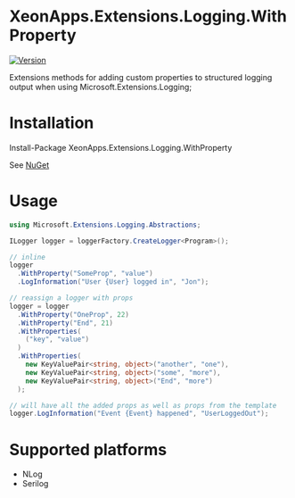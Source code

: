 # XeonApps.Extensions.Logging.WithProperty
[![Version](https://img.shields.io/nuget/v/XeonApps.Extensions.Logging.WithProperty)](https://www.nuget.org/packages/XeonApps.Extensions.Logging.WithProperty)

Extensions methods for adding custom properties to structured logging output when using Microsoft.Extensions.Logging;

# Installation
Install-Package XeonApps.Extensions.Logging.WithProperty

See [NuGet](https://www.nuget.org/packages/XeonApps.Extensions.Logging.WithProperty/)

# Usage

```c#
using Microsoft.Extensions.Logging.Abstractions; 

ILogger logger = loggerFactory.CreateLogger<Program>();

// inline
logger
  .WithProperty("SomeProp", "value")
  .LogInformation("User {User} logged in", "Jon");

// reassign a logger with props
logger = logger
  .WithProperty("OneProp", 22)
  .WithProperty("End", 21)
  .WithProperties(
    ("key", "value")
  )
  .WithProperties(
    new KeyValuePair<string, object>("another", "one"),
    new KeyValuePair<string, object>("some", "more"),
    new KeyValuePair<string, object>("End", "more")
  );

// will have all the added props as well as props from the template 
logger.LogInformation("Event {Event} happened", "UserLoggedOut");
```

# Supported platforms

- NLog
- Serilog

